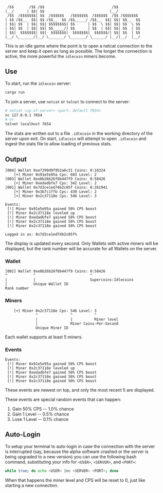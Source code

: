 ```
 /$$       /$$ /$$                               /$$
|__/      | $$| $$                              |__/
 /$$  /$$$$$$$| $$  /$$$$$$   /$$$$$$$  /$$$$$$  /$$ /$$$$$$$
| $$ /$$__  $$| $$ /$$__  $$ /$$_____/ /$$__  $$| $$| $$__  $$
| $$| $$  | $$| $$| $$$$$$$$| $$      | $$  \ $$| $$| $$  \ $$
| $$| $$  | $$| $$| $$_____/| $$      | $$  | $$| $$| $$  | $$
| $$|  $$$$$$$| $$|  $$$$$$$|  $$$$$$$|  $$$$$$/| $$| $$  | $$
|__/ \_______/|__/ \_______/ \_______/ \______/ |__/|__/  |__/
```

This is an idle game where the point is to open a netcat connection to the server and keep it open as long as possible. The longer the connection is active, the more powerful the `idlecoin` miners become.

## Use

To start, run the `idlecoin` server:
```rust
cargo run
```

To join a server, use `netcat` or `telnet` to connect to the server:
```bash
# netcat <ip-of-server> <port: default 7654>
nc 127.0.0.1 7654
# or
telnet localhost 7654
```

The stats are written out to a file `.idlecoin` in the working directory of the server upon exit. On start, `idlecoin` will attempt to open `.idlecoin` and ingest the stats file to allow loading of previous stats.

## Output

```
[004] Wallet 0xe7299d9f952a6c31 Coins: 0:16324
    [+] Miner 0x91e5e95a Cps: 603 Level: 2
[003] Wallet 0xe8b26b26f8b447f9 Coins: 0:58426
    [+] Miner 0xedadbfe7 Cps: 342 Level: 2
[001] Wallet 0x7d3ce1ed74b2c05f Coins: 0:261941
    [+] Miner 0x3b7c1ffb Cps: 430 Level: 2
    [+] Miner 0x2c37118e Cps: 546 Level: 3

Events:
 [!] Miner 0x91e5e95a gained 50% CPS boost
 [!] Miner 0x2c37118e leveled up
 [!] Miner 0xedadbfe7 gained 50% CPS boost
 [!] Miner 0x2c37118e gained 50% CPS boost
 [!] Miner 0x2c37118e gained 50% CPS boost

Logged in as: 0x7d3ce1ed74b2c05f%       
```

The display is updated every second. Only Wallets with active miners will be displayed, but the rank number will be accurate for all Wallets on the server.

### Wallet

```
[002] Wallet 0xe8b26b26f8b447f9 Coins: 0:58426
^            ^                         ^
|            |                         Supercoins:Idlecoins
|            Unique Wallet ID
Rank number
```

### Miners

```
    [+] Miner 0x2c37118e Cps: 546 Level: 3
              ^               ^          ^
              |               |          Miner level
              |               Miner Coins-Per-Second
              Unique Miner ID
```

Each wallet supports at least 5 miners.

### Events

```
Events:
 [!] Miner 0x91e5e95a gained 50% CPS boost
 [!] Miner 0x2c37118e leveled up
 [!] Miner 0xedadbfe7 gained 50% CPS boost
 [!] Miner 0x2c37118e gained 50% CPS boost
 [!] Miner 0x2c37118e gained 50% CPS boost
```

These events are newest on top, and only the most recent 5 are displayed.

These events are special random events that can happen:

1. Gain 50% CPS -- 1.0% chance
1. Gain 1 Level -- 0.5% chance
1. Lose 1 Level -- 0.1% chance


## Auto-Login

To setup your terminal to auto-login in case the connection with the server is interrupted (say, because the alpha software crashed or the server is being upgraded to a new version) you can use the following bash command, substituting your info for `<USER>`, `<SERVER>`, and `<PORT>`:
```bash
while true; do echo <USER> |nc <SERVER> <PORT>; done
```

When that happens the miner level and CPS will be reset to 0, just like starting a new connection.

